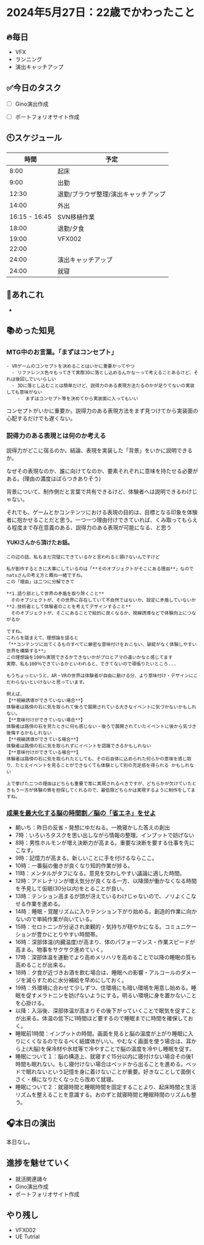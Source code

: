 

# 2024年5月27日：22歳でかわったこと

## 🔥毎日
- VFX 
- ランニング
- 演出キャッチアップ

## ✅今日のタスク
- [ ] Gino演出作成
- [ ] ポートフォリオサイト作成


## 🕙スケジュール
| 時間 |  予定 |
|----|----|
|8:00|起床|
|9:00|出勤|
|12:30|退勤/ブラウザ整理/演出キャッチアップ|
|14:00|外出|
|16:15 - 16:45|SVN移植作業|
|18:00|退勤/夕食|
|19:00|VFX002|
|22:00||
|24:00|演出キャッチアップ|
|24:00|就寝|


## 📌あれこれ
- 

## 📚めった知見
### MTG中のお言葉。「まずはコンセプト」
```
- VRゲームのコンセプトを決めることはいかに重要かってやつ
  - リファレンス色々もってきて実際3Dに落とし込めるんかな～って考えることあるけど、それは後回しでいいらしい
  - 3Dに落とし込むことは簡単だけど、説得力のある表現方法たるのかが足りてないの実装しても意味がない
    -  まずはコンセプト等を決めてから実装面に入ってもいい
```
コンセプトがいかに重要か。説得力のある表現方法をまず見つけてから実装面の心配するだけでも遅くない。

### 説得力のある表現とは何のか考える
説得力がどこに宿るのか。結論、表現を実装した「背景」をいかに説明できるか。

なぜその表現なのか、誰に向けてなのか、要素それぞれに意味を持たせる必要がある。(理由の濃度はばらつきありそう)

背景について、制作側だと言葉で共有できるけど、体験者へは説明できるわけじゃない。

それでも、ゲームとかコンテンツにおける表現の目的は、目標となる印象を体験者に抱かせることだと思う。一つ一つ理由付けできていれば、くみ取ってもらえる程度まで存在意義のある、説得力のある表現が可能になる、と思う

#### **YUKI**さんから頂けたお話。
```
この辺の話、私もまだ完璧にできているかと言われると頷けないんですけど

私が創作するときに大事にしているのは「**そのオブジェクトがそこにある理由**」なのでnatsさんの考え方と概ね一緒ですね。
この「理由」は二つに分解できて

**1.語り部として世界の矛盾を取り除くこと**
　そのオブジェクトが、その世界に存在していて不自然ではないか、設定に矛盾していないか
**2.技術者として体験者のことを考えてデザインすること**
　そのオブジェクトが、そこにあることで絵的に良くなるか、視線誘導などで体験向上につながるか

ですね。 
これらを踏まえて、理想論を語ると
「**コンテンツに出てくるものすべてに厳密な意味付けをおこない、破綻がなく体験しやすい世界を構築する**」
この理想論を100％実現できるかできないかがプロとアマの違いかなと感じてます 
実際、私も100％できているかといわれると、できてないので頑張りたいところ...

もうちょっというと、AR・VRの世界は体験者が自由に動ける分、より意味付け・デザインにこだわらないといけないと思っています。

例えば、
【**視線誘導ができていない場合**】
体験者は路傍の石に気を取られて後ろで展開されている大きなイベントに気づかないかもしれない。 
【**意味付けができていない場合**】
体験者は路傍の石を見たときに何も感じない・後ろで展開されていたイベントに後から気づき後悔するかもしれない 
【**視線誘導ができている場合**】
体験者は路傍の石に気を取られずにイベントを認識できるかもしれない
【**意味付けができている場合**】
体験者は路傍の石に気を取られたとしても、その石自体に込められた何らかの意味を感じ取り、たとえイベントを見ることができなくても体験として別の充足感を得られる かもしれない

上で挙げた二つの理由はどちらも重要で常に実現されるべきですが、どちらかが欠けていたときもう一方が体験の質を担保してくれるので、最低限どちらかは実現するように制作をしてますね。
```


### [成果を最大化する脳の時間割／脳の「省エネ」をせよ](https://youtu.be/mrdmLyWZAmg?si=h_G3SM6Uf9_8t8tT)
  - 朝いち：昨日の反省・発想にゆだねる。一晩寝かした答えの創出
  - 7時：いろいろタスクを思い出しながら情報の整理。インプットで妨げない
  - 8時：男性ホルモンが増え決断力が高まる。重要な決断を要する仕事を先にこなす。
  - 9時：記憶力が高まる。新しいことに手を付けるならここ。
  - 10時：一番脳の働きが良くなり知的作業が捗る。
  - 11時：メンタルがタフになる。意見を交わしやすい議論に適した時間。
  - 12時：アドレナリンが増え気分が良くなる一方、以降頭が働かなくなる時間を予見して仮眠(30分以内)をとることが良い。
  - 13時：テンション高まるが頭が冴えているわけじゃないので、ノリよくこなせる作業を進める。
  - 14時：睡眠・覚醒リズムに入りテンション下がり始める。創造的作業に向かないので単純作業が向いている。
  - 15時：セロトニンが分泌され楽観的・気持ちが穏やかになる。コミュニケーションが豊かにとりやすい時間帯。
  - 16時：深部体温(内臓温度)が高まり、体のパフォーマンス・作業スピードが高まる。物事をサクサク進めていく。
  - 17時：深部体温を運動でより高めメリハリを高めることで以降の睡眠の質も高めることが出来る。
  - 18時：夕食が近づきお酒を飲む場合は、睡眠への影響・アルコールのダメージを減らすために水分補給を早めにしておく。
  - 19時：外環境に合わせて少しずつ、住環境にも暗い環境を用意し始める。睡眠を促すメラトニンを妨げないようにする。明るい環境に身を置かないことを心掛ける。
  - 以降：入浴後、深部体温が高まりその後下がっていくことで眠気を促すことが出来る。体温の低下に1時間ほど要するので睡眠までに時間を確保しておく。
  - 睡眠前1時間：インプットの時間。画面を見ると脳の温度が上がり睡眠に入りにくくなるのでなるべく紙媒体がいい。やむなく画面を使う場合は、耳から上(大脳)を保冷材や氷枕等で冷やすことで脳の温度を冷やし睡眠を促す。
  - 睡眠について１：脳の構造上、就寝すぐ15分以内に寝付けない場合その後1時間も眠れない。もし寝付けない場合はベッドから出ることを進める。ベッドで眠れないという記憶を身に着けないことが重要。好きなことして面倒くさく・横になりたくなったら改めて就寝。
  - 睡眠について２：就寝時間と睡眠時間を固定することより、起床時間と生活リズムを整えることを意識する。おのずと就寝時間と睡眠時間のリズムも整う。


## 🎧本日の演出
本日なし。
 

## 進捗を魅せていく
- 就活関連諸々
- Gino演出作成
- ポートフォリオサイト作成


## やり残し
- VFX002
- UE Tutrial

